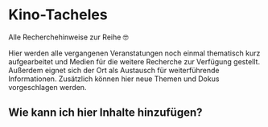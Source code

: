 # Kino-Tacheles
Alle Recherchehinweise zur Reihe 🤓


Hier werden alle vergangenen Veranstatungen noch einmal thematisch kurz aufgearbeitet und Medien für die weitere Recherche zur Verfügung gestellt. Außerdem eignet sich der Ort als Austausch für weiterführende Informationen. Zusätzlich können hier neue Themen und Dokus vorgeschlagen werden. 

## Wie kann ich hier Inhalte hinzufügen?

